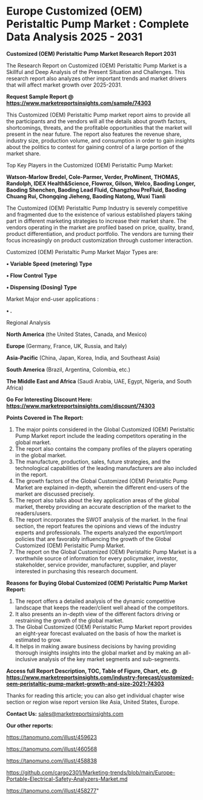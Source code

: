 # Europe Customized (OEM) Peristaltic Pump Market : Complete Data Analysis 2025 - 2031

<strong>Customized (OEM) Peristaltic Pump Market Research Report 2031</strong>

The Research Report on Customized (OEM) Peristaltic Pump Market is a Skillful and Deep Analysis of the Present Situation and Challenges. This research report also analyzes other important trends and market drivers that will affect market growth over 2025-2031.

<strong>Request Sample Report @ <a href=https://www.marketreportsinsights.com/sample/74303>https://www.marketreportsinsights.com/sample/74303</a></strong>

This Customized (OEM) Peristaltic Pump market report aims to provide all the participants and the vendors will all the details about growth factors, shortcomings, threats, and the profitable opportunities that the market will present in the near future. The report also features the revenue share, industry size, production volume, and consumption in order to gain insights about the politics to contest for gaining control of a large portion of the market share.

Top Key Players in the Customized (OEM) Peristaltic Pump Market:

<strong>Watson-Marlow Bredel, Cole-Parmer, Verder, ProMinent, THOMAS, Randolph, IDEX Health&Science, Flowrox, Gilson, Welco, Baoding Longer, Baoding Shenchen, Baoding Lead Fluid, Changzhou PreFluid, Baoding Chuang Rui, Chongqing Jieheng, Baoding Natong, Wuxi Tianli</strong>

The Customized (OEM) Peristaltic Pump Industry is severely competitive and fragmented due to the existence of various established players taking part in different marketing strategies to increase their market share. The vendors operating in the market are profiled based on price, quality, brand, product differentiation, and product portfolio. The vendors are turning their focus increasingly on product customization through customer interaction.

Customized (OEM) Peristaltic Pump Market Major Types are:

<strong>• Variable Speed (metering) Type

• Flow Control Type

• Dispensing (Dosing) Type</strong>

Market Major end-user applications :

<strong>• .</strong>

Regional Analysis

</u><strong><b>North America</b></strong> (the United States, Canada, and Mexico)

<strong><b>Europe </b></strong>(Germany, France, UK, Russia, and Italy)

<strong><b>Asia-Pacific</b></strong> (China, Japan, Korea, India, and Southeast Asia)

<strong><b>South America</b></strong> (Brazil, Argentina, Colombia, etc.)

<strong><b>The Middle East and Africa</b></strong> (Saudi Arabia, UAE, Egypt, Nigeria, and South Africa)

<strong>Go For Interesting Discount Here: <a href=https://www.marketreportsinsights.com/discount/74303>https://www.marketreportsinsights.com/discount/74303</a></strong>

<strong>Points Covered in The Report:</strong>
<ol>
  <li>The major points considered in the Global Customized (OEM) Peristaltic Pump Market report include the leading competitors operating in the global market.</li>
  <li>The report also contains the company profiles of the players operating in the global market.</li>
  <li>The manufacture, production, sales, future strategies, and the technological capabilities of the leading manufacturers are also included in the report.</li>
  <li>The growth factors of the Global Customized (OEM) Peristaltic Pump Market are explained in-depth, wherein the different end-users of the market are discussed precisely.</li>
  <li>The report also talks about the key application areas of the global market, thereby providing an accurate description of the market to the readers/users.</li>
  <li>The report incorporates the SWOT analysis of the market. In the final section, the report features the opinions and views of the industry experts and professionals. The experts analyzed the export/import policies that are favorably influencing the growth of the Global Customized (OEM) Peristaltic Pump Market.</li>
  <li>The report on the Global Customized (OEM) Peristaltic Pump Market is a worthwhile source of information for every policymaker, investor, stakeholder, service provider, manufacturer, supplier, and player interested in purchasing this research document.</li>
</ol>
<strong>Reasons for Buying Global Customized (OEM) Peristaltic Pump Market Report:</strong>

<ol>
  <li>The report offers a detailed analysis of the dynamic competitive landscape that keeps the reader/client well ahead of the competitors.</li>
  <li>It also presents an in-depth view of the different factors driving or restraining the growth of the global market.</li>
  <li>The Global Customized (OEM) Peristaltic Pump Market report provides an eight-year forecast evaluated on the basis of how the market is estimated to grow.</li>
  <li>It helps in making aware business decisions by having providing thorough insights insights into the global market and by making an all-inclusive analysis of the key market segments and sub-segments.</li>
</ol>
<strong>Access full Report Description, TOC, Table of Figure, Chart, etc. @ <a href=https://www.marketreportsinsights.com/industry-forecast/customized-oem-peristaltic-pump-market-growth-and-size-2021-74303>https://www.marketreportsinsights.com/industry-forecast/customized-oem-peristaltic-pump-market-growth-and-size-2021-74303</a></strong>


Thanks for reading this article; you can also get individual chapter wise section or region wise report version like Asia, United States, Europe.

<strong>Contact Us:</strong>
sales@marketreportsinsights.com

<strong>Our other reports:</strong>

<a href=https://tanomuno.com/illust/459623>https://tanomuno.com/illust/459623</a>

<a href=https://tanomuno.com/illust/460568>https://tanomuno.com/illust/460568</a>

<a href=https://tanomuno.com/illust/458838>https://tanomuno.com/illust/458838</a>

<a href=https://github.com/cargo2301/Marketing-trends/blob/main/Europe-Portable-Electrical-Safety-Analyzers-Market.md>https://github.com/cargo2301/Marketing-trends/blob/main/Europe-Portable-Electrical-Safety-Analyzers-Market.md</a>

<a href=https://tanomuno.com/illust/458277>https://tanomuno.com/illust/458277</a>"
